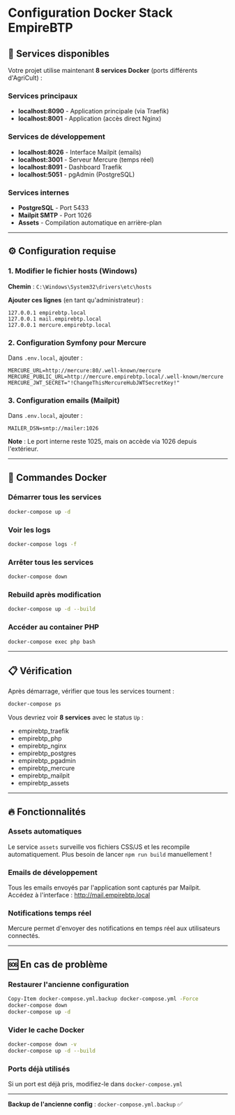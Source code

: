 # Configuration Docker Stack EmpireBTP

## 🚀 Services disponibles

Votre projet utilise maintenant **8 services Docker** (ports différents d'AgriCult) :

### Services principaux
- **localhost:8090** - Application principale (via Traefik)
- **localhost:8001** - Application (accès direct Nginx)

### Services de développement
- **localhost:8026** - Interface Mailpit (emails)
- **localhost:3001** - Serveur Mercure (temps réel)
- **localhost:8091** - Dashboard Traefik
- **localhost:5051** - pgAdmin (PostgreSQL)

### Services internes
- **PostgreSQL** - Port 5433
- **Mailpit SMTP** - Port 1026
- **Assets** - Compilation automatique en arrière-plan

---

## ⚙️ Configuration requise

### 1. Modifier le fichier hosts (Windows)

**Chemin** : `C:\Windows\System32\drivers\etc\hosts`

**Ajouter ces lignes** (en tant qu'administrateur) :
```
127.0.0.1 empirebtp.local
127.0.0.1 mail.empirebtp.local
127.0.0.1 mercure.empirebtp.local
```

### 2. Configuration Symfony pour Mercure

Dans `.env.local`, ajouter :
```env
MERCURE_URL=http://mercure:80/.well-known/mercure
MERCURE_PUBLIC_URL=http://mercure.empirebtp.local/.well-known/mercure
MERCURE_JWT_SECRET="!ChangeThisMercureHubJWTSecretKey!"
```

### 3. Configuration emails (Mailpit)

Dans `.env.local`, ajouter :
```env
MAILER_DSN=smtp://mailer:1026
```

**Note** : Le port interne reste 1025, mais on accède via 1026 depuis l'extérieur.

---

## 🎯 Commandes Docker

### Démarrer tous les services
```bash
docker-compose up -d
```

### Voir les logs
```bash
docker-compose logs -f
```

### Arrêter tous les services
```bash
docker-compose down
```

### Rebuild après modification
```bash
docker-compose up -d --build
```

### Accéder au container PHP
```bash
docker-compose exec php bash
```

---

## 📋 Vérification

Après démarrage, vérifier que tous les services tournent :
```bash
docker-compose ps
```

Vous devriez voir **8 services** avec le status `Up` :
- empirebtp_traefik
- empirebtp_php
- empirebtp_nginx
- empirebtp_postgres
- empirebtp_pgadmin
- empirebtp_mercure
- empirebtp_mailpit
- empirebtp_assets

---

## 🔥 Fonctionnalités

### Assets automatiques
Le service `assets` surveille vos fichiers CSS/JS et les recompile automatiquement.
Plus besoin de lancer `npm run build` manuellement !

### Emails de développement
Tous les emails envoyés par l'application sont capturés par Mailpit.
Accédez à l'interface : http://mail.empirebtp.local

### Notifications temps réel
Mercure permet d'envoyer des notifications en temps réel aux utilisateurs connectés.

---

## 🆘 En cas de problème

### Restaurer l'ancienne configuration
```bash
Copy-Item docker-compose.yml.backup docker-compose.yml -Force
docker-compose down
docker-compose up -d
```

### Vider le cache Docker
```bash
docker-compose down -v
docker-compose up -d --build
```

### Ports déjà utilisés
Si un port est déjà pris, modifiez-le dans `docker-compose.yml`

---

**Backup de l'ancienne config** : `docker-compose.yml.backup` ✅
